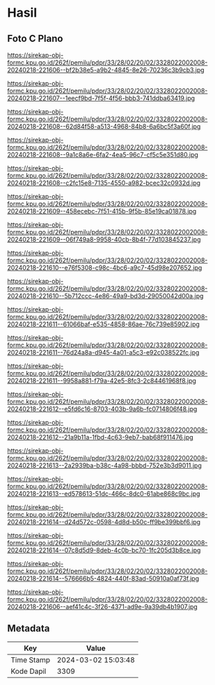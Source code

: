 # Hasil

## Foto C Plano

https://sirekap-obj-formc.kpu.go.id/262f/pemilu/pdpr/33/28/02/20/02/3328022002008-20240218-221606--bf2b38e5-a9b2-4845-8e26-70236c3b9cb3.jpg

https://sirekap-obj-formc.kpu.go.id/262f/pemilu/pdpr/33/28/02/20/02/3328022002008-20240218-221607--1eecf9bd-7f5f-4f56-bbb3-741ddba63419.jpg

https://sirekap-obj-formc.kpu.go.id/262f/pemilu/pdpr/33/28/02/20/02/3328022002008-20240218-221608--62d84f58-a513-4968-84b8-6a6bc5f3a60f.jpg

https://sirekap-obj-formc.kpu.go.id/262f/pemilu/pdpr/33/28/02/20/02/3328022002008-20240218-221608--9a1c8a6e-6fa2-4ea5-96c7-cf5c5e351d80.jpg

https://sirekap-obj-formc.kpu.go.id/262f/pemilu/pdpr/33/28/02/20/02/3328022002008-20240218-221608--c2fc15e8-7135-4550-a982-bcec32c0932d.jpg

https://sirekap-obj-formc.kpu.go.id/262f/pemilu/pdpr/33/28/02/20/02/3328022002008-20240218-221609--458ecebc-7f51-415b-9f5b-85e19ca01878.jpg

https://sirekap-obj-formc.kpu.go.id/262f/pemilu/pdpr/33/28/02/20/02/3328022002008-20240218-221609--06f749a8-9958-40cb-8b4f-77d103845237.jpg

https://sirekap-obj-formc.kpu.go.id/262f/pemilu/pdpr/33/28/02/20/02/3328022002008-20240218-221610--e76f5308-c98c-4bc6-a9c7-45d98e207652.jpg

https://sirekap-obj-formc.kpu.go.id/262f/pemilu/pdpr/33/28/02/20/02/3328022002008-20240218-221610--5b712ccc-4e86-49a9-bd3d-29050042d00a.jpg

https://sirekap-obj-formc.kpu.go.id/262f/pemilu/pdpr/33/28/02/20/02/3328022002008-20240218-221611--61066baf-e535-4858-86ae-76c739e85902.jpg

https://sirekap-obj-formc.kpu.go.id/262f/pemilu/pdpr/33/28/02/20/02/3328022002008-20240218-221611--76d24a8a-d945-4a01-a5c3-e92c038522fc.jpg

https://sirekap-obj-formc.kpu.go.id/262f/pemilu/pdpr/33/28/02/20/02/3328022002008-20240218-221611--9958a881-f79a-42e5-8fc3-2c84461968f8.jpg

https://sirekap-obj-formc.kpu.go.id/262f/pemilu/pdpr/33/28/02/20/02/3328022002008-20240218-221612--e5fd6c16-8703-403b-9a6b-fc0714806f48.jpg

https://sirekap-obj-formc.kpu.go.id/262f/pemilu/pdpr/33/28/02/20/02/3328022002008-20240218-221612--21a9b11a-1fbd-4c63-9eb7-bab68f911476.jpg

https://sirekap-obj-formc.kpu.go.id/262f/pemilu/pdpr/33/28/02/20/02/3328022002008-20240218-221613--2a2939ba-b38c-4a98-bbbd-752e3b3d9011.jpg

https://sirekap-obj-formc.kpu.go.id/262f/pemilu/pdpr/33/28/02/20/02/3328022002008-20240218-221613--ed578613-51dc-466c-8dc0-61abe868c9bc.jpg

https://sirekap-obj-formc.kpu.go.id/262f/pemilu/pdpr/33/28/02/20/02/3328022002008-20240218-221614--d24d572c-0598-4d8d-b50c-ff9be399bbf6.jpg

https://sirekap-obj-formc.kpu.go.id/262f/pemilu/pdpr/33/28/02/20/02/3328022002008-20240218-221614--07c8d5d9-8deb-4c0b-bc70-1fc205d3b8ce.jpg

https://sirekap-obj-formc.kpu.go.id/262f/pemilu/pdpr/33/28/02/20/02/3328022002008-20240218-221614--576666b5-4824-440f-83ad-50910a0af73f.jpg

https://sirekap-obj-formc.kpu.go.id/262f/pemilu/pdpr/33/28/02/20/02/3328022002008-20240218-221606--aef41c4c-3f26-4371-ad9e-9a39db4b1907.jpg


## Metadata

| Key        | Value               |
| ---------- | ------------------- |
| Time Stamp | 2024-03-02 15:03:48 |
| Kode Dapil | 3309                |



